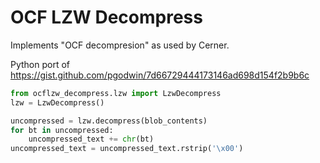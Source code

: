 # OCF LZW Decompress

Implements "OCF decompresion" as used by Cerner.

Python port of https://gist.github.com/pgodwin/7d66729444173146ad698d154f2b9b6c

```python
from ocflzw_decompress.lzw import LzwDecompress
lzw = LzwDecompress()

uncompressed = lzw.decompress(blob_contents)
for bt in uncompressed:
    uncompressed_text += chr(bt)
uncompressed_text = uncompressed_text.rstrip('\x00')
```